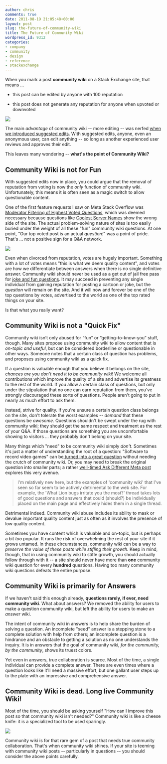 ```yaml
---
author: chris
comments: true
date: 2011-08-19 21:05:48+00:00
layout: post
slug: the-future-of-community-wiki
title: The Future of Community Wiki
wordpress_id: 9312
categories:
- company
- community
- design
- reference
- stackexchange
---
```


When you mark a post **community wiki** on a Stack Exchange site, that means …



	
  * this post can be edited by anyone with 100 reputation

	
  * this post does not generate any reputation for anyone when upvoted or downvoted



![](/blog/images/2011-08-19-the-future-of-community-wiki/community-wiki-checkbox.png)

The main _advantage_ of community wiki -- more editing -- was nerfed [when we introduced suggested edits](http://blog.stackoverflow.com/2011/02/suggested-edits-and-edit-review/). With suggested edits, anyone, even an anonymous user, can edit anything -- so long as another experienced user reviews and approves their edit.

This leaves many wondering -- **what's the point of Community Wiki?**


## Community Wiki is not for Fun


With suggested edits now in place, you could argue that the removal of reputation from voting is now the _only_ function of community wiki. Unfortunately, this means it is often seen as a magic switch to allow questionable content.

One of the first feature requests I saw on Meta Stack Overflow was [Moderator Filtering of Highest Voted Questions](//meta.stackoverflow.com/questions/51557/moderator-filtering-of-highest-voted-questions), which was deemed necessary because questions like [Coolest Server Names](http://serverfault.com/questions/45734/the-coolest-server-names) show the wrong side of the site. The actual problem-solving nature of sites is too easily buried under the weight of all these "fun" community wiki questions. At one point, "Our top voted post is an actual _question!_" was a point of pride. That's … not a positive sign for a Q&A network.

![](/blog/images/2011-08-19-the-future-of-community-wiki/get-out-of-jail-free-card.png)

Even when divorced from reputation, votes are hugely important. Something with a lot of votes means "this is what we deem quality content", and votes are how we differentiate between answers when there is no single definitive answer. Community wiki should never be used as a get out of jail free pass for [joke and fun questions](http://blog.stackoverflow.com/2010/01/stack-overflow-where-we-hate-fun/). It may succeed in preventing any single individual from gaining reputation for posting a cartoon or joke, but the _question_ will remain on the site. And it will now and forever be one of the top questions by votes, advertised to the world as one of the top rated things on your site.

Is that what you really want?


## Community Wiki is not a "Quick Fix"


Community wiki isn’t only abused for “fun” or “getting-to-know-you” stuff, though. Many sites propose using community wiki to allow content that is _on-topic and useful_, but can be considered borderline or questionable in other ways. Someone notes that a certain class of question has problems, and proposes using community wiki as a quick fix.

If a question is valuable enough that you believe it belongs on the site, _chances are you don't need it to be community wiki!_ We welcome all contributions which improve the quality of a site and advertise its greatness to the rest of the world. If you allow a certain class of questions, but only under the stipulation that no one can earn reputation from them, you've strongly discouraged these sorts of questions. People aren't going to put in nearly as much effort to ask them.

Instead, strive for quality. If you're unsure a certain question class belongs on the site, don't tolerate the worst examples -- _demand_ that these questions be _awesome_. Questions shouldn't be swept under the rug with community wiki; they should get the same respect and treatment as the rest of your Q&A. If those questions are something you are uncomfortable showing to visitors … they probably don't belong on your site.

Many things which "need" to be community wiki simply _don't_. Sometimes it's just a matter of understanding the root of a question: "Software to record video games" can be[ turned into a great question](http://gaming.stackexchange.com/questions/392/how-can-i-record-demos-of-my-gameplay) without needing the crutch of community wiki. Or, you may need to break the original question into smaller parts; a rather [well-timed Ask Different Meta post](http://meta.apple.stackexchange.com/questions/697/how-to-kill-off-community-wiki-entries) explores this very avenue.


<blockquote>I'm relatively new here, but the examples of 'community wiki' that I've seen so far seem to be actively detrimental to the web site. For example, the 'What Lion bugs irritate you the most?' thread takes lots of good questions and answers that could (should?) be individually placed on the main page and effectively hides them in a single thread.</blockquote>


Detrimental indeed. Community wiki abuse includes its ability to mask or devalue important quality content just as often as it involves the presence of low quality content.

Sometimes you have content which is valuable and on-topic, but is perhaps a bit _too_ popular. It runs the risk of overwhelming the rest of your site if it grows untamed. In these circumstances, community wiki can be a way to _preserve the value of these posts while stifling their growth._ Keep in mind, though, that in using community wiki to stifle growth, you should actually follow through with it -- a site should never have more than **one** community wiki question for every **hundred** questions. Having too many community wiki questions defeats the entire purpose.


## Community Wiki is primarily for Answers


If we haven't said this enough already, **questions rarely, if ever, need community wiki**. What about answers? We removed the ability for users to make a question community wiki, but left the ability for users to make an _answer_ wiki.

The intent of community wiki in answers is to help share the burden of solving a question. An incomplete "seed" answer is a stepping stone to a complete solution with help from others; an incomplete question is a hindrance and an obstacle to getting a solution as no one understands the inquiry. It is in answers that the goal of community wiki, _for the community, by the community_, shows its truest colors.

Yet even in answers, true collaboration is scarce. Most of the time, a single individual can provide a complete answer. There are even times where a question looks like it'll need a massive effort, but one gallant user steps up to the plate with an impressive and comprehensive answer.


## Community Wiki is dead. Long live Community Wiki!


Most of the time, you should be asking yourself "How can I improve this post so that community wiki isn't needed?" Community wiki is like a cheese knife: it is a specialized tool to be used sparingly.

![](/blog/images/2011-08-19-the-future-of-community-wiki/cheese-knife.jpg)

Community wiki is for that rare gem of a post that needs true community collaboration. That's when community wiki shines. If your site is teeming with community wiki posts -- particularly in questions -- you should consider the above points carefully.
